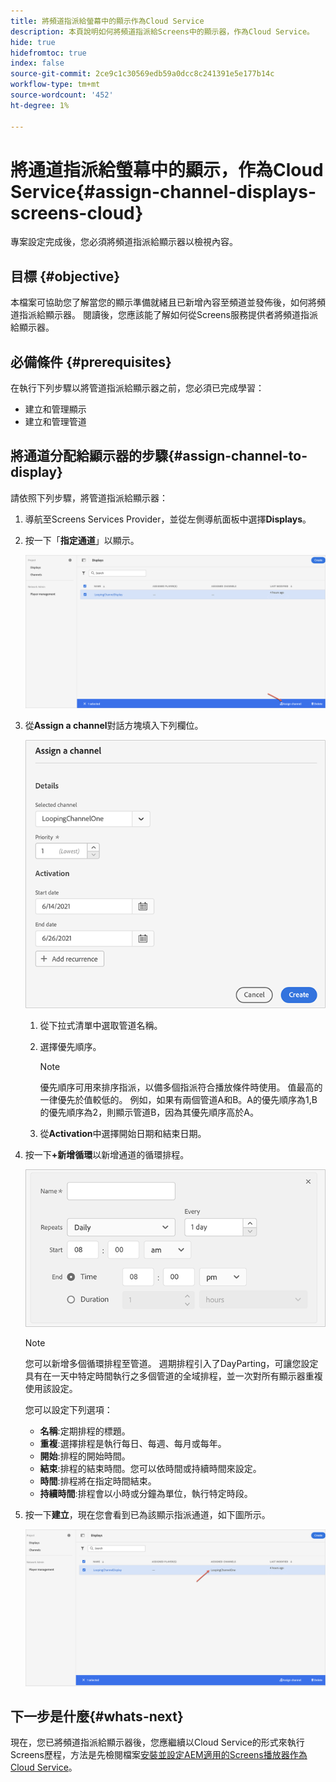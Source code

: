 ```yaml
---
title: 將頻道指派給螢幕中的顯示作為Cloud Service
description: 本頁說明如何將頻道指派給Screens中的顯示器，作為Cloud Service。
hide: true
hidefromtoc: true
index: false
source-git-commit: 2ce9c1c30569edb59a0dcc8c241391e5e177b14c
workflow-type: tm+mt
source-wordcount: '452'
ht-degree: 1%

---
```



# 將通道指派給螢幕中的顯示，作為Cloud Service{#assign-channel-displays-screens-cloud}

專案設定完成後，您必須將頻道指派給顯示器以檢視內容。

## 目標 {#objective}

本檔案可協助您了解當您的顯示準備就緒且已新增內容至頻道並發佈後，如何將頻道指派給顯示器。 閱讀後，您應該能了解如何從Screens服務提供者將頻道指派給顯示器。

## 必備條件 {#prerequisites}

在執行下列步驟以將管道指派給顯示器之前，您必須已完成學習：

* 建立和管理顯示
* 建立和管理管道

## 將通道分配給顯示器的步驟{#assign-channel-to-display}

請依照下列步驟，將管道指派給顯示器：

1. 導航至Screens Services Provider，並從左側導航面板中選擇&#x200B;**Displays**。

1. 按一下「**指定通道**」以顯示。

   ![影像](/help/screens-cloud/assets/display/assignchannel-1.png)

1. 從&#x200B;**Assign a channel**&#x200B;對話方塊填入下列欄位。

   ![影像](/help/screens-cloud/assets/display/assignchannel-2.png)

   1. 從下拉式清單中選取管道名稱。
   1. 選擇優先順序。

      >[!NOTE]
      >優先順序可用來排序指派，以備多個指派符合播放條件時使用。 值最高的一律優先於值較低的。 例如，如果有兩個管道A和B。A的優先順序為1,B的優先順序為2，則顯示管道B，因為其優先順序高於A。
   1. 從&#x200B;**Activation**&#x200B;中選擇開始日期和結束日期。

1. 按一下&#x200B;**+新增循環**&#x200B;以新增通道的循環排程。

   ![影像](/help/screens-cloud/assets/create-content/recurrence-1.png)

   >[!NOTE]
   >您可以新增多個循環排程至管道。 週期排程引入了DayParting，可讓您設定具有在一天中特定時間執行之多個管道的全域排程，並一次對所有顯示器重複使用該設定。

   您可以設定下列選項：

   * **名稱**:定期排程的標題。
   * **重複**:選擇排程是執行每日、每週、每月或每年。
   * **開始**:排程的開始時間。
   * **結束**:排程的結束時間。您可以依時間或持續時間來設定。
   * **時間**:排程將在指定時間結束。
   * **持續時間**:排程會以小時或分鐘為單位，執行特定時段。

1. 按一下&#x200B;**建立**，現在您會看到已為該顯示指派通道，如下圖所示。

   ![影像](/help/screens-cloud/assets/display/assignchannel-3.png)


## 下一步是什麼{#whats-next}

現在，您已將頻道指派給顯示器後，您應繼續以Cloud Service的形式來執行Screens歷程，方法是先檢閱檔案[安裝並設定AEM適用的Screens播放器作為Cloud Service](/help/screens-cloud/managing-players-registration/installing-screens-cloud-player.md)。

